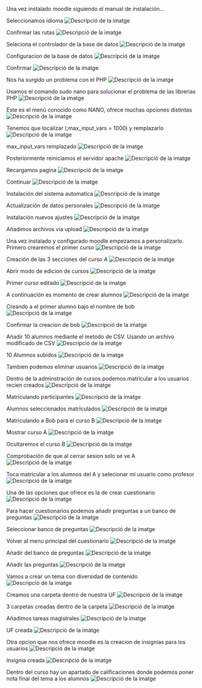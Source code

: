 Una vez instalado moodle siguiendo el manual de instalación...

Seleccionamos idioma
<img src="Captura desde 2025-03-05 12-05-48.png" alt="Descripció de la imatge">

Confirmar las rutas
<img src="Captura desde 2025-03-05 12-06-48.png" alt="Descripció de la imatge">

Seleciona el controlador de la base de datos
<img src="Captura desde 2025-03-05 12-22-40.png" alt="Descripció de la imatge">

Configuracion de la base de datos
<img src="Captura desde 2025-03-05 12-27-48.png" alt="Descripció de la imatge">

Confirmar
<img src="Captura desde 2025-03-05 12-28-53.png" alt="Descripció de la imatge">

Nos ha surgido un problema con el PHP
<img src="Captura desde 2025-03-05 12-58-28.png" alt="Descripció de la imatge">

Usamos el comando sudo nano para solucionar el problema de las librerias PHP
<img src="Captura desde 2025-03-12 12-21-59.png" alt="Descripció de la imatge">

Este es el menú conocido como NANO, ofrece muchas opciones distintas
<img src="Captura desde 2025-03-12 12-29-42.png" alt="Descripció de la imatge">

Tenemos que localizar (;max_input_vars = 1000) y remplazarlo
<img src="Captura desde 2025-03-12 12-37-44.png" alt="Descripció de la imatge">

max_input_vars remplazado
<img src="Captura desde 2025-03-12 12-38-59.png" alt="Descripció de la imatge">

Posteriormente reiniciamos el servidor apache
<img src="Captura desde 2025-03-12 12-42-53.png" alt="Descripció de la imatge">

Recargamos pagina
<img src="Captura desde 2025-03-12 12-47-02.png" alt="Descripció de la imatge">

Continuar
<img src="Captura desde 2025-03-12 12-51-04.png" alt="Descripció de la imatge">
	
Instalación del sistema automatica
<img src="Captura desde 2025-03-12 12-53-54.png" alt="Descripció de la imatge">
	
Actualización de datos personales
<img src="Captura desde 2025-03-12 13-17-05.png" alt="Descripció de la imatge">
	
Instalación nuevos ajustes
<img src="Captura desde 2025-03-26 12-11-15.png" alt="Descripció de la imatge">
	
Añadimos archivos via upload
<img src="Captura desde 2025-03-26 12-41-03.png" alt="Descripció de la imatge">

Una vez instalado y configurado moodle empezamos a personalizarlo. Primero crearemos el primer curso
<img src="Captura desde 2025-03-26 12-46-06.png" alt="Descripció de la imatge">

Creación de las 3 secciones del curso A
<img src="Captura desde 2025-03-26 12-47-00.png" alt="Descripció de la imatge">

Abrir modo de edicion de cursos
<img src="Captura desde 2025-03-26 12-52-11.png" alt="Descripció de la imatge">

Primer curso editado
<img src="Captura desde 2025-03-26 13-21-16.png" alt="Descripció de la imatge">

A continuación es momento de crear alumnos
<img src="Captura desde 2025-03-26 13-33-45.png" alt="Descripció de la imatge">

Creando a el primer alumno bajo el nombre de bob
<img src="Captura desde 2025-03-26 13-28-58.png" alt="Descripció de la imatge">

Confirmar la creacion de bob
<img src="Captura desde 2025-03-26 13-31-00.png" alt="Descripció de la imatge">

Añadir 10 alumnos mediante el metodo de CSV. Usando un archivo modificado de CSV
<img src="Captura desde 2025-03-26 17-34-00.png" alt="Descripció de la imatge">
	
10 Alumnos subidos
<img src="Captura desde 2025-03-26 19-15-23.png" alt="Descripció de la imatge">

Tambien podemos eliminar usuarios
<img src="Captura desde 2025-03-26 19-21-17.png" alt="Descripció de la imatge">

Dentro de la adminstración de cursos podemos matricular a los usuarios recien creados
<img src="Captura desde 2025-03-26 19-34-54.png" alt="Descripció de la imatge">
	
Matriculando participantes
<img src="Captura desde 2025-03-26 19-41-34.png" alt="Descripció de la imatge">
	
Alumnos seleccionados matriculados
<img src="Captura desde 2025-03-26 19-42-58.png" alt="Descripció de la imatge">

Matriculando a Bob para el curso B
<img src="Captura desde 2025-03-26 19-43-46.png" alt="Descripció de la imatge">

Mostrar curso A
<img src="Captura desde 2025-03-26 19-47-34.png" alt="Descripció de la imatge">

Ocultaremos el curso B
<img src="Captura desde 2025-03-26 19-48-31.png" alt="Descripció de la imatge">
	
Comprobación de que al cerrar sesion solo se ve A
<img src="Captura desde 2025-03-26 19-49-05.png" alt="Descripció de la imatge">

Toca matricular a los alumnos del A y selecionar mi usuario como profesor
<img src="Captura desde 2025-03-26 21-50-10.png" alt="Descripció de la imatge">

Una de las opciones que ofrece es la de crear cuestionario
<img src="Captura desde 2025-03-26 22-43-10.png" alt="Descripció de la imatge">

Para hacer cuestionarios podemos añadir preguntas a un banco de preguntas
<img src="Captura desde 2025-03-26 22-45-09.png" alt="Descripció de la imatge">

Seleccionar banco de preguntas
<img src="Captura desde 2025-03-26 22-44-16.png" alt="Descripció de la imatge">

Volver al menu principal del cuestionario
<img src="Captura desde 2025-03-26 22-46-13.png" alt="Descripció de la imatge">

Añadir del banco de preguntas
<img src="Captura desde 2025-03-26 22-47-02.png" alt="Descripció de la imatge">

Añadir las preguntas
<img src="Captura desde 2025-03-26 22-47-44.png" alt="Descripció de la imatge">

Vamos a crear un tema con diversidad de contenido
<img src="Captura desde 2025-04-01 10-17-28.png" alt="Descripció de la imatge">

Creamos una carpeta dentro de nuestra UF
<img src="Captura desde 2025-04-01 10-19-06.png" alt="Descripció de la imatge">

3 carpetas creadas dentro de la carpeta
<img src="Captura desde 2025-04-01 10-20-48.png" alt="Descripció de la imatge">

Añadimos tareas magistrales
<img src="Captura desde 2025-04-01 10-45-54.png" alt="Descripció de la imatge">

UF creada
<img src="Captura desde 2025-04-01 11-02-19.png" alt="Descripció de la imatge">

Otra opcion que nos ofrece moodle es la creacion de insignias para los usuarios
<img src="Captura desde 2025-04-01 18-47-03.png" alt="Descripció de la imatge">

Insignia creada
<img src="Captura desde 2025-04-01 18-49-42.png" alt="Descripció de la imatge">

Dentro del curso hay un apartado de calificaciones donde podemos poner nota final del tema a los alumnos
<img src="Captura desde 2025-04-02 00-50-27.png" alt="Descripció de la imatge">

